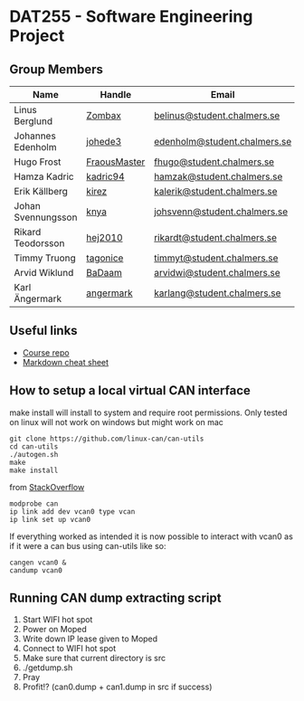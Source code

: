 ﻿# DAT255 - Software Engineering Project

## Group Members

| Name | Handle | Email |
| ---- | ------ | ----- |
| Linus Berglund | [Zombax](https://github.com/zombax) | [belinus@student.chalmers.se](mailto:belinus@student.chalmers.se) |
| Johannes Edenholm | [johede3](https://github.com/johede3) | [edenholm@student.chalmers.se](mailto:edenholm@student.chalmers.se) |
| Hugo Frost | [FraousMaster](https://github.com/FraousMaster) | [fhugo@student.chalmers.se](mailto:fhugo@student.chalmers.se) |
| Hamza Kadric | [kadric94](https://github.com/kadric94) | [hamzak@student.chalmers.se](mailto:hamzak@student.chalmers.se) |
| Erik Källberg | [kirez](https://github.com/kirez) | [kalerik@student.chalmers.se](mailto:kalerik@student.chalmers.se) |
| Johan Svennungsson | [knya](https://github.com/knya) | [johsvenn@student.chalmers.se](mailto:johsvenn@student.chalmers.se) |
| Rikard Teodorsson | [hej2010](https://github.com/hej2010) | [rikardt@student.chalmers.se](mailto:rikardt@student.chalmers.se) |
| Timmy Truong | [tagonice](https://github.com/tagonice) | [timmyt@student.chalmers.se](mailto:timmyt@student.chalmers.se) |
| Arvid Wiklund | [BaDaam](https://github.com/BaDaam) | [arvidwi@student.chalmers.se](mailto:arvidwi@student.chalmers.se) |
| Karl Ängermark | [angermark](https://github.com/angermark) | [karlang@student.chalmers.se](mailto:karlang@student.chalmers.se) |

## Useful links

* [Course repo](https://github.com/hburden/DAT255/)
* [Markdown cheat sheet](https://github.com/adam-p/markdown-here/wiki/Markdown-Cheatsheet)

## How to setup a local virtual CAN interface

make install will install to system and require root permissions.
Only tested on linux will not work on windows but might work on mac


```shell
git clone https://github.com/linux-can/can-utils
cd can-utils
./autogen.sh
make
make install
```

from [StackOverflow](https://stackoverflow.com/questions/21022749/how-to-create-virtual-can-port-on-linux-c)

```shell
modprobe can
ip link add dev vcan0 type vcan
ip link set up vcan0
```

If everything worked as intended it is now possible to interact with vcan0 as if it were a can bus using can-utils
like so:

```shell
cangen vcan0 &
candump vcan0
```

## Running CAN dump extracting script

1. Start WIFI hot spot
2. Power on Moped
3. Write down IP lease given to Moped
4. Connect to WIFI hot spot
5. Make sure that current directory is src
6. ./getdump.sh
7. Pray
8. Profit!? (can0.dump + can1.dump in src if success)
